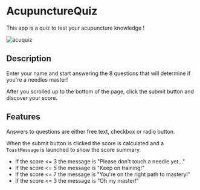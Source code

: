 # AcupunctureQuiz

This app is a quiz to test your acupuncture knowledge !

![acuquiz](https://user-images.githubusercontent.com/23559053/54205453-a6954000-44d6-11e9-843a-4aeef0514690.png)

## Description

Enter your name and start answering the 8 questions that will determine if you're a needles master!

After you scrolled up to the bottom of the page, click the submit button and discover your score.

## Features

Answers to questions are either free text, checkbox or radio button.

When the submit button is clicked the score is calculated and a `ToastMessage` is launched to show the score summary.

- If the score <= 3 the message is "Please don't touch a needle yet..."
- If the score <= 5 the message is "Keep on training!"
- If the score <= 7 the message is "You're on the right path to mastery!"
- If the score <= 3 the message is "Oh my master!"
